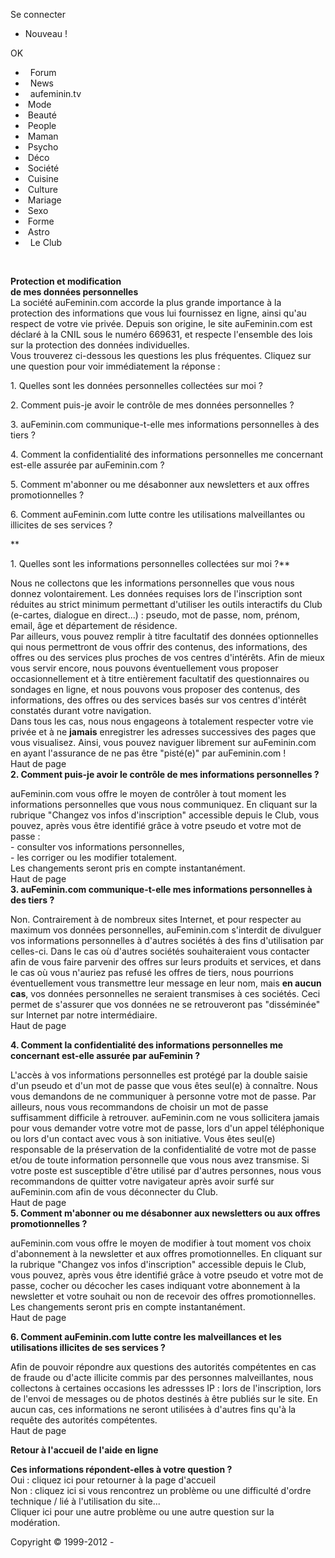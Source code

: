 Se connecter

*   Nouveau !

OK

*     Forum
*     News
*     aufeminin.tv
*    Mode
*    Beauté
*    People
*    Maman
*    Psycho
*    Déco
*    Société
*    Cuisine
*    Culture
*    Mariage
*    Sexo
*    Forme
*    Astro
*     Le Club

   
  
**Protection et modification  
de mes données personnelles**  
La société auFeminin.com accorde la plus grande importance à la protection des informations que vous lui fournissez en ligne, ainsi qu'au respect de votre vie privée. Depuis son origine, le site auFeminin.com est déclaré à la CNIL sous le numéro 669631, et respecte l'ensemble des lois sur la protection des données individuelles.  
Vous trouverez ci-dessous les questions les plus fréquentes. Cliquez sur une question pour voir immédiatement la réponse :  
  
1\. Quelles sont les données personnelles collectées sur moi ?  
  
2\. Comment puis-je avoir le contrôle de mes données personnelles ?  
  
3\. auFeminin.com communique-t-elle mes informations personnelles à des tiers ?  
  
4\. Comment la confidentialité des informations personnelles me concernant est-elle assurée par auFeminin.com ?  
  
5\. Comment m'abonner ou me désabonner aux newsletters et aux offres promotionnelles ?  
  
6\. Comment auFeminin.com lutte contre les utilisations malveillantes ou illicites de ses services ?  
  
  
**  
  
1\. Quelles sont les informations personnelles collectées sur moi ?**  
  
Nous ne collectons que les informations personnelles que vous nous donnez volontairement. Les données requises lors de l'inscription sont réduites au strict minimum permettant d'utiliser les outils interactifs du Club (e-cartes, dialogue en direct...) : pseudo, mot de passe, nom, prénom, email, âge et département de résidence.  
Par ailleurs, vous pouvez remplir à titre facultatif des données optionnelles qui nous permettront de vous offrir des contenus, des informations, des offres ou des services plus proches de vos centres d'intérêts. Afin de mieux vous servir encore, nous pouvons éventuellement vous proposer occasionnellement et à titre entièrement facultatif des questionnaires ou sondages en ligne, et nous pouvons vous proposer des contenus, des informations, des offres ou des services basés sur vos centres d'intérêt constatés durant votre navigation.  
Dans tous les cas, nous nous engageons à totalement respecter votre vie privée et à ne **jamais** enregistrer les adresses successives des pages que vous visualisez. Ainsi, vous pouvez naviguer librement sur auFeminin.com en ayant l'assurance de ne pas être "pisté(e)" par auFeminin.com !  
Haut de page  
**2\. Comment puis-je avoir le contrôle de mes informations personnelles ?**  
  
auFeminin.com vous offre le moyen de contrôler à tout moment les informations personnelles que vous nous communiquez. En cliquant sur la rubrique "Changez vos infos d'inscription" accessible depuis le Club, vous pouvez, après vous être identifié grâce à votre pseudo et votre mot de passe :  
\- consulter vos informations personnelles,  
\- les corriger ou les modifier totalement.  
Les changements seront pris en compte instantanément.  
Haut de page  
**3\. auFeminin.com communique-t-elle mes informations personnelles à des tiers ?**  
  
Non. Contrairement à de nombreux sites Internet, et pour respecter au maximum vos données personnelles, auFeminin.com s'interdit de divulguer vos informations personnelles à d'autres sociétés à des fins d'utilisation par celles-ci. Dans le cas où d'autres sociétés souhaiteraient vous contacter afin de vous faire parvenir des offres sur leurs produits et services, et dans le cas où vous n'auriez pas refusé les offres de tiers, nous pourrions éventuellement vous transmettre leur message en leur nom, mais **en aucun cas**, vos données personnelles ne seraient transmises à ces sociétés. Ceci permet de s'assurer que vos données ne se retrouveront pas "disséminée" sur Internet par notre intermédiaire.  
Haut de page  
  
**4\. Comment la confidentialité des informations personnelles me concernant est-elle assurée par auFeminin ?**  
  
L'accès à vos informations personnelles est protégé par la double saisie d'un pseudo et d'un mot de passe que vous êtes seul(e) à connaître. Nous vous demandons de ne communiquer à personne votre mot de passe. Par ailleurs, nous vous recommandons de choisir un mot de passe suffisamment difficile à retrouver. auFeminin.com ne vous sollicitera jamais pour vous demander votre votre mot de passe, lors d'un appel téléphonique ou lors d'un contact avec vous à son initiative. Vous êtes seul(e) responsable de la préservation de la confidentialité de votre mot de passe et/ou de toute information personnelle que vous nous avez transmise. Si votre poste est susceptible d'être utilisé par d'autres personnes, nous vous recommandons de quitter votre navigateur après avoir surfé sur auFeminin.com afin de vous déconnecter du Club.  
Haut de page  
**5\. Comment m'abonner ou me désabonner aux newsletters ou aux offres promotionnelles ?**  
  
auFeminin.com vous offre le moyen de modifier à tout moment vos choix d'abonnement à la newsletter et aux offres promotionnelles. En cliquant sur la rubrique "Changez vos infos d'inscription" accessible depuis le Club, vous pouvez, après vous être identifié grâce à votre pseudo et votre mot de passe, cocher ou décocher les cases indiquant votre abonnement à la newsletter et votre souhait ou non de recevoir des offres promotionnelles.  
Les changements seront pris en compte instantanément.  
Haut de page  
  
**6\. Comment auFeminin.com lutte contre les malveillances et les utilisations illicites de ses services ?**  
  
Afin de pouvoir répondre aux questions des autorités compétentes en cas de fraude ou d'acte illicite commis par des personnes malveillantes, nous collectons à certaines occasions les adressses IP : lors de l'inscription, lors de l'envoi de messages ou de photos destinés à être publiés sur le site. En aucun cas, ces informations ne seront utilisées à d'autres fins qu'à la requête des autorités compétentes.  
Haut de page  

  
  
**Retour à l'accueil de l'aide en ligne**  
  
**Ces informations répondent-elles à votre question ?**  
Oui : cliquez ici pour retourner à la page d'accueil  
Non : cliquez ici si vous rencontrez un problème ou une difficulté d'ordre technique / lié à l'utilisation du site...  
Cliquer ici pour une autre problème ou une autre question sur la modération.  
  

  
Copyright © 1999-2012 -
